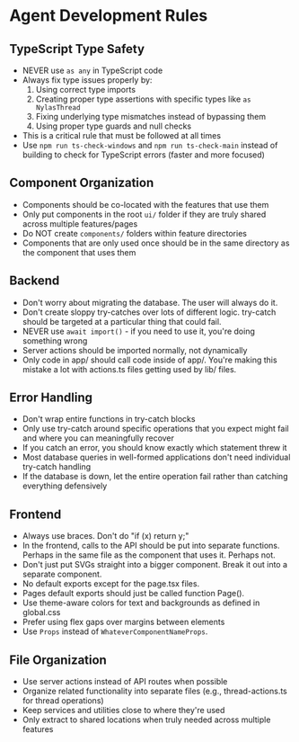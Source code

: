# Agent Development Rules

## TypeScript Type Safety

- NEVER use `as any` in TypeScript code
- Always fix type issues properly by:
  1. Using correct type imports
  2. Creating proper type assertions with specific types like `as NylasThread`
  3. Fixing underlying type mismatches instead of bypassing them
  4. Using proper type guards and null checks
- This is a critical rule that must be followed at all times
- Use `npm run ts-check-windows` and `npm run ts-check-main` instead of building to check for TypeScript errors (faster and more focused)

## Component Organization

- Components should be co-located with the features that use them
- Only put components in the root `ui/` folder if they are truly shared across multiple features/pages
- Do NOT create `components/` folders within feature directories
- Components that are only used once should be in the same directory as the component that uses them

## Backend

- Don't worry about migrating the database. The user will always do it.
- Don't create sloppy try-catches over lots of different logic. try-catch should be targeted at a particular thing that could fail.
- NEVER use `await import()` - if you need to use it, you're doing something wrong
- Server actions should be imported normally, not dynamically
- Only code in app/ should call code inside of app/. You're making this mistake a lot with actions.ts files getting used by lib/ files.

## Error Handling

- Don't wrap entire functions in try-catch blocks
- Only use try-catch around specific operations that you expect might fail and where you can meaningfully recover
- If you catch an error, you should know exactly which statement threw it
- Most database queries in well-formed applications don't need individual try-catch handling
- If the database is down, let the entire operation fail rather than catching everything defensively

## Frontend

- Always use braces. Don't do "if (x) return y;"
- In the frontend, calls to the API should be put into separate functions. Perhaps in the same file as the component that uses it. Perhaps not.
- Don't just put SVGs straight into a bigger component. Break it out into a separate component.
- No default exports except for the page.tsx files.
- Pages default exports should just be called function Page().
- Use theme-aware colors for text and backgrounds as defined in global.css
- Prefer using flex gaps over margins between elements
- Use `Props` instead of `WhateverComponentNameProps`.

## File Organization

- Use server actions instead of API routes when possible
- Organize related functionality into separate files (e.g., thread-actions.ts for thread operations)
- Keep services and utilities close to where they're used
- Only extract to shared locations when truly needed across multiple features
